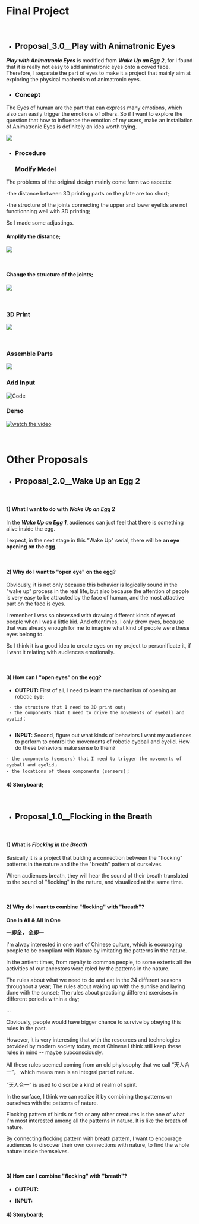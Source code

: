 # Final Project

&nbsp;
&nbsp;
&nbsp;
&nbsp;
&nbsp;
&nbsp;

 * ## Proposal_3.0__Play with Animatronic Eyes
 
 **_Play with Animatronic Eyes_** is modified from **_Wake Up an Egg 2_**, for I found that it is really not easy to add animatronic eyes onto a coved face. Therefore, I separate the part of eyes to make it a project that mainly aim at exploring the physical machenism of animatronic eyes.
 
 * ### Concept
 
  The Eyes of human are the part that can express many emotions, which also can easily trigger the emotions of others.
  So if I want to explore the question that how to influence the emotion of my users, make an installation of Animatronic     Eyes is definitely an idea worth trying.
  
 ![](https://github.com/yuanfang313/CIM642_Physical_Computing/blob/master/Final%20Project/Asset/assemble-01.png?raw=true)
 
 * ### Procedure
 
    ### Modify Model
   
  The problems of the original design mainly come form two aspects: 
  
  -the distance between 3D printing parts on the plate are too short;
  
  -the structure of the joints connecting the upper and lower eyelids are not functionning well with 3D printing;
  
  So I made some adjustings.
  
  #### Amplify the distance;
   ![](https://github.com/yuanfang313/CIM642_Physical_Computing/blob/master/Final%20Project/Asset/Modify%20Model_01.png?raw=true)
   
&nbsp;
&nbsp;
&nbsp;

  #### Change the structure of the joints;
   ![](https://github.com/yuanfang313/CIM642_Physical_Computing/blob/master/Final%20Project/Asset/Modify%20Model_02.png?raw=true)
   
&nbsp;
&nbsp;
&nbsp;

   ### 3D Print
   ![](https://github.com/yuanfang313/CIM642_Physical_Computing/blob/master/Final%20Project/Asset/3d%20printing.jpg?raw=true)
   
&nbsp;
&nbsp;
&nbsp;
   
   ### Assemble Parts
   ![](https://github.com/yuanfang313/CIM642_Physical_Computing/blob/master/Final%20Project/Asset/assembled.JPG?raw=true)
&nbsp;
&nbsp;
&nbsp;  

   ### Add Input
   
   ![Code](https://github.com/yuanfang313/CIM642_Physical_Computing/blob/master/Final%20Project/Asset/eyesFinal/eyesFinal.ino)
   
   
   ### Demo
   
   [![watch the video](https://github.com/yuanfang313/CIM642_Physical_Computing/blob/master/Final%20Project/Asset/Video.png?raw=true)](https://youtu.be/lwnY2YahzFc)
   
  &nbsp;
  &nbsp;
  &nbsp;
  
 # Other Proposals
 
 * ## Proposal_2.0__Wake Up an Egg 2
 
 &nbsp;
 
 #### 1) What I want to do with **_Wake Up an Egg 2_**
 In the **_Wake Up an Egg 1_**, audiences can just feel that there is something alive inside the egg. 
 
 I expect, in the next stage in this "Wake Up" serial, there will be **an eye opening on the egg**.
 
 &nbsp;
 
 #### 2) Why do I want to "open eye" on the egg?
 
 Obviously, it is not only because this behavior is logically sound in the "wake up" process in the real life, 
 but also because the attention of people is very easy to be attracted by the face of human, and the most attactive part 
 on the face is eyes.
 
 I remenber I was so obsessed with drawing different kinds of eyes of people when I was a little kid.
 And oftentimes, I only drew eyes, because that was already enough for me to imagine what kind of people were these eyes belong to.
 
 So I think it is a good idea to create eyes on my project to personificate it, if I want it relating with audiences emotionally.
  
 &nbsp;
  
 #### 3) How can I "open eyes" on the egg?
 
 * **OUTPUT:** First of all, I need to learn the mechanism of opening an robotic eye:
 
``` 
 - the structure that I need to 3D print out;
 - the components that I need to drive the movements of eyeball and eyelid；
 
```
 
 
 * **INPUT:** Second, figure out what kinds of behaviors I want my audiences to perform to control the movements of robotic eyeball and eyelid. How do these behaviors make sense to them?
 
 ``` 
 - the components (sensers) that I need to trigger the movements of eyeball and eyelid；
 - the locations of these components (sensers)；
```
#### 4) Storyboard;
 
&nbsp;
&nbsp;
&nbsp; 
 
 * ## Proposal_1.0__Flocking in the Breath
 
 &nbsp;
 
 #### 1) What is **_Flocking in the Breath_**
 
Basically it is a project that bulding a connection between the "flocking" patterns in the nature and the the "breath" pattern of ourselves. 

When audiences breath, they will hear the sound of their breath translated to the sound of "flocking" in the nature, and visualized at the same time.
 
 &nbsp;
 
 #### 2) Why do I want to combine "flocking" with "breath"?
 
**One in All & All in One**

**一即全， 全即一**

I'm alway interested in one part of Chinese culture, which is ecouraging people to be compliant with Nature by imitating the patterns in the nature.

In the antient times, from royalty to common people, to some extents all the activities of our ancestors were roled by the patterns in the nature.

The rules about what we need to do and eat in the 24 different seasons throughout a year;
The rules about waking up with the sunrise and laying done with the sunset;
The rules about practicing different exercises in different periods within a day;

...

Obviously, people would have bigger chance to survive by obeying this rules in the past.

However, it is very interesting that with the resources and technologies provided by modern society today, most Chinese I think still keep these rules in mind -- maybe subconsciously.


All these rules seemed coming from an old phylosophy that we call “天人合一”， which means man is an integral part of nature.

“天人合一” is used to discribe a kind of realm of spirit.

In the surface, I think we can realize it by combining the patterns on ourselves with the patterns of nature.

Flocking pattern of birds or fish or any other creatures is the one of what I'm most interested among all the patterns in nature. It is like the breath of nature. 

By connecting flocking pattern with breath pattern, I want to encourage audiences to discover their own connections with nature, to find the whole nature inside themselves.  


 &nbsp;
  
 #### 3) How can I combine "flocking" with "breath"?
 
 * **OUTPUT:** 
 
 * **INPUT:** 
 

#### 4) Storyboard;
 
&nbsp;
&nbsp;
&nbsp; 
 
 
 
 
